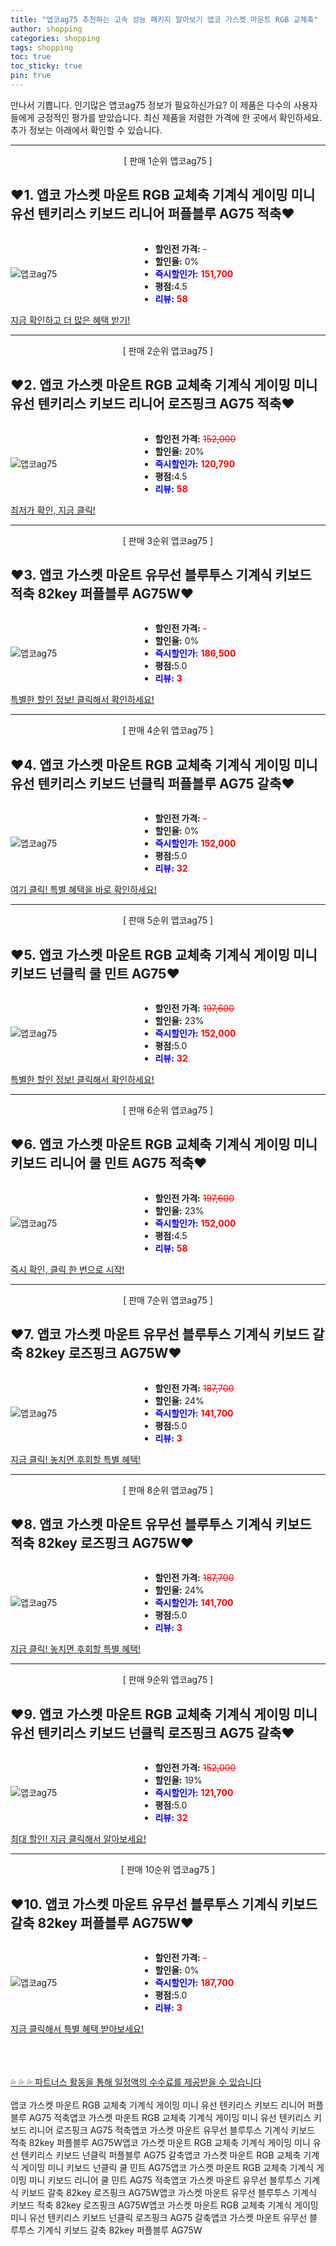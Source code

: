 ```yaml
---
title: "앱코ag75 추천하는 고속 성능 패키지 알아보기 앱코 가스켓 마운트 RGB 교체축"
author: shopping
categories: shopping
tags: shopping
toc: true
toc_sticky: true
pin: true
---
```

만나서 기쁩니다. 인기많은 앱코ag75 정보가 필요하신가요?  이 제품은 다수의 사용자들에게 긍정적인 평가를 받았습니다. 최신 제품을 저렴한 가격에 한 곳에서 확인하세요. 추가 정보는 아래에서 확인할 수 있습니다.

---
<p class="toplist" style="margin: 0 auto; display: block; width: fit-content;">[ 판매 1순위 앱코ag75 ]</p>

<h2><strong>❤️1. 앱코 가스켓 마운트 RGB 교체축 기계식 게이밍 미니 유선 텐키리스 키보드 리니어 퍼플블루 AG75 적축❤️</strong></h2>

<div style="display: flex; align-items: center;">
    <div style="flex: 0.4;">
        <img src="https://thumbnail7.coupangcdn.com/thumbnails/remote/230x230ex/image/rs_quotation_api/qfkmqjli/56adc6e1abfb4bf08601666fdef05a6c.jpg" alt="앱코ag75" style="max-width: 100%;">
    </div>
    <div style="flex: 0.6; margin-left: 10px;">
        <ul>
            <li><strong>할인전 가격:</strong> <del style="color: red;">-</del></li>
            <li><strong>할인율:</strong> 0%</li>
            <li><span style='color:blue'><strong>즉시할인가:</strong></span> <span style='color:red'><strong>151,700</strong></span></li>
            <li><strong>평점:</strong>4.5</li>
            <li><span style='color:blue'><strong>리뷰:</strong></span> <span style='color:red'><strong>58</strong></span></li>
        </ul>
    </div>
</div>
<div class="center">
    <a href="https://William4Davisa.github.io?lptag=AF9450613&subid=githubio&pageKey=7093336168&traceid=V0-153&itemId=17683338753&vendorItemId=84848520090" class="myButton">
        지금 확인하고 더 많은 혜택 받기!
    </a>
</div>


---
<p class="toplist" style="margin: 0 auto; display: block; width: fit-content;">[ 판매 2순위 앱코ag75 ]</p>

<h2><strong>❤️2. 앱코 가스켓 마운트 RGB 교체축 기계식 게이밍 미니 유선 텐키리스 키보드 리니어 로즈핑크 AG75 적축❤️</strong></h2>

<div style="display: flex; align-items: center;">
    <div style="flex: 0.4;">
        <img src="https://thumbnail9.coupangcdn.com/thumbnails/remote/230x230ex/image/rs_quotation_api/njzsv7kl/f2e3df039f7c484289bc3baf0eabb7df.jpg" alt="앱코ag75" style="max-width: 100%;">
    </div>
    <div style="flex: 0.6; margin-left: 10px;">
        <ul>
            <li><strong>할인전 가격:</strong> <del style="color: red;">152,000</del></li>
            <li><strong>할인율:</strong> 20%</li>
            <li><span style='color:blue'><strong>즉시할인가:</strong></span> <span style='color:red'><strong>120,790</strong></span></li>
            <li><strong>평점:</strong>4.5</li>
            <li><span style='color:blue'><strong>리뷰:</strong></span> <span style='color:red'><strong>58</strong></span></li>
        </ul>
    </div>
</div>
<div class="center">
    <a href="https://William4Davisa.github.io?lptag=AF9450613&subid=githubio&pageKey=7093336168&traceid=V0-153&itemId=17683338758&vendorItemId=84848520115" class="myButton">
        최저가 확인, 지금 클릭!
    </a>
</div>


---
<p class="toplist" style="margin: 0 auto; display: block; width: fit-content;">[ 판매 3순위 앱코ag75 ]</p>

<h2><strong>❤️3. 앱코 가스켓 마운트 유무선 블루투스 기계식 키보드 적축 82key 퍼플블루 AG75W❤️</strong></h2>

<div style="display: flex; align-items: center;">
    <div style="flex: 0.4;">
        <img src="https://thumbnail6.coupangcdn.com/thumbnails/remote/230x230ex/image/rs_quotation_api/kza5gkbs/e9ab67e7da424f66afc2531ec002ef14.jpg" alt="앱코ag75" style="max-width: 100%;">
    </div>
    <div style="flex: 0.6; margin-left: 10px;">
        <ul>
            <li><strong>할인전 가격:</strong> <del style="color: red;">-</del></li>
            <li><strong>할인율:</strong> 0%</li>
            <li><span style='color:blue'><strong>즉시할인가:</strong></span> <span style='color:red'><strong>186,500</strong></span></li>
            <li><strong>평점:</strong>5.0</li>
            <li><span style='color:blue'><strong>리뷰:</strong></span> <span style='color:red'><strong>3</strong></span></li>
        </ul>
    </div>
</div>
<div class="center">
    <a href="https://William4Davisa.github.io?lptag=AF9450613&subid=githubio&pageKey=8054890646&traceid=V0-153&itemId=22603602340&vendorItemId=89645228976" class="myButton">
        특별한 할인 정보! 클릭해서 확인하세요!
    </a>
</div>


---
<p class="toplist" style="margin: 0 auto; display: block; width: fit-content;">[ 판매 4순위 앱코ag75 ]</p>

<h2><strong>❤️4. 앱코 가스켓 마운트 RGB 교체축 기계식 게이밍 미니 유선 텐키리스 키보드 넌클릭 퍼플블루 AG75 갈축❤️</strong></h2>

<div style="display: flex; align-items: center;">
    <div style="flex: 0.4;">
        <img src="https://thumbnail7.coupangcdn.com/thumbnails/remote/230x230ex/image/rs_quotation_api/qfkmqjli/56adc6e1abfb4bf08601666fdef05a6c.jpg" alt="앱코ag75" style="max-width: 100%;">
    </div>
    <div style="flex: 0.6; margin-left: 10px;">
        <ul>
            <li><strong>할인전 가격:</strong> <del style="color: red;">-</del></li>
            <li><strong>할인율:</strong> 0%</li>
            <li><span style='color:blue'><strong>즉시할인가:</strong></span> <span style='color:red'><strong>152,000</strong></span></li>
            <li><strong>평점:</strong>5.0</li>
            <li><span style='color:blue'><strong>리뷰:</strong></span> <span style='color:red'><strong>32</strong></span></li>
        </ul>
    </div>
</div>
<div class="center">
    <a href="https://William4Davisa.github.io?lptag=AF9450613&subid=githubio&pageKey=8166656507&traceid=V0-153&itemId=21506633956&vendorItemId=84848521476" class="myButton">
        여기 클릭! 특별 혜택을 바로 확인하세요!
    </a>
</div>


---
<p class="toplist" style="margin: 0 auto; display: block; width: fit-content;">[ 판매 5순위 앱코ag75 ]</p>

<h2><strong>❤️5. 앱코 가스켓 마운트 RGB 교체축 기계식 게이밍 미니 키보드 넌클릭 쿨 민트 AG75❤️</strong></h2>

<div style="display: flex; align-items: center;">
    <div style="flex: 0.4;">
        <img src="https://thumbnail10.coupangcdn.com/thumbnails/remote/230x230ex/image/rs_quotation_api/od0bpshj/ac98cb0dffa64157a2f5f4b9bdb21769.jpg" alt="앱코ag75" style="max-width: 100%;">
    </div>
    <div style="flex: 0.6; margin-left: 10px;">
        <ul>
            <li><strong>할인전 가격:</strong> <del style="color: red;">197,600</del></li>
            <li><strong>할인율:</strong> 23%</li>
            <li><span style='color:blue'><strong>즉시할인가:</strong></span> <span style='color:red'><strong>152,000</strong></span></li>
            <li><strong>평점:</strong>5.0</li>
            <li><span style='color:blue'><strong>리뷰:</strong></span> <span style='color:red'><strong>32</strong></span></li>
        </ul>
    </div>
</div>
<div class="center">
    <a href="https://William4Davisa.github.io?lptag=AF9450613&subid=githubio&pageKey=8166656507&traceid=V0-153&itemId=22635280786&vendorItemId=89676437480" class="myButton">
        특별한 할인 정보! 클릭해서 확인하세요!
    </a>
</div>


---
<p class="toplist" style="margin: 0 auto; display: block; width: fit-content;">[ 판매 6순위 앱코ag75 ]</p>

<h2><strong>❤️6. 앱코 가스켓 마운트 RGB 교체축 기계식 게이밍 미니 키보드 리니어 쿨 민트 AG75 적축❤️</strong></h2>

<div style="display: flex; align-items: center;">
    <div style="flex: 0.4;">
        <img src="https://thumbnail10.coupangcdn.com/thumbnails/remote/230x230ex/image/rs_quotation_api/od0bpshj/ac98cb0dffa64157a2f5f4b9bdb21769.jpg" alt="앱코ag75" style="max-width: 100%;">
    </div>
    <div style="flex: 0.6; margin-left: 10px;">
        <ul>
            <li><strong>할인전 가격:</strong> <del style="color: red;">197,600</del></li>
            <li><strong>할인율:</strong> 23%</li>
            <li><span style='color:blue'><strong>즉시할인가:</strong></span> <span style='color:red'><strong>152,000</strong></span></li>
            <li><strong>평점:</strong>4.5</li>
            <li><span style='color:blue'><strong>리뷰:</strong></span> <span style='color:red'><strong>58</strong></span></li>
        </ul>
    </div>
</div>
<div class="center">
    <a href="https://William4Davisa.github.io?lptag=AF9450613&subid=githubio&pageKey=7093336168&traceid=V0-153&itemId=22408975785&vendorItemId=89676437474" class="myButton">
        즉시 확인, 클릭 한 번으로 시작!
    </a>
</div>


---
<p class="toplist" style="margin: 0 auto; display: block; width: fit-content;">[ 판매 7순위 앱코ag75 ]</p>

<h2><strong>❤️7. 앱코 가스켓 마운트 유무선 블루투스 기계식 키보드 갈축 82key 로즈핑크 AG75W❤️</strong></h2>

<div style="display: flex; align-items: center;">
    <div style="flex: 0.4;">
        <img src="https://thumbnail10.coupangcdn.com/thumbnails/remote/230x230ex/image/rs_quotation_api/9noqqch6/23b6421b2cfc4bdd98c01825b1809e3a.jpg" alt="앱코ag75" style="max-width: 100%;">
    </div>
    <div style="flex: 0.6; margin-left: 10px;">
        <ul>
            <li><strong>할인전 가격:</strong> <del style="color: red;">187,700</del></li>
            <li><strong>할인율:</strong> 24%</li>
            <li><span style='color:blue'><strong>즉시할인가:</strong></span> <span style='color:red'><strong>141,700</strong></span></li>
            <li><strong>평점:</strong>5.0</li>
            <li><span style='color:blue'><strong>리뷰:</strong></span> <span style='color:red'><strong>3</strong></span></li>
        </ul>
    </div>
</div>
<div class="center">
    <a href="https://William4Davisa.github.io?lptag=AF9450613&subid=githubio&pageKey=8054890646&traceid=V0-153&itemId=22603602349&vendorItemId=89645228990" class="myButton">
        지금 클릭! 놓치면 후회할 특별 혜택!
    </a>
</div>


---
<p class="toplist" style="margin: 0 auto; display: block; width: fit-content;">[ 판매 8순위 앱코ag75 ]</p>

<h2><strong>❤️8. 앱코 가스켓 마운트 유무선 블루투스 기계식 키보드 적축 82key 로즈핑크 AG75W❤️</strong></h2>

<div style="display: flex; align-items: center;">
    <div style="flex: 0.4;">
        <img src="https://thumbnail8.coupangcdn.com/thumbnails/remote/230x230ex/image/rs_quotation_api/iwfnoyai/5dac9c08911e4ec7b6e8bdfea59ff3fa.jpg" alt="앱코ag75" style="max-width: 100%;">
    </div>
    <div style="flex: 0.6; margin-left: 10px;">
        <ul>
            <li><strong>할인전 가격:</strong> <del style="color: red;">187,700</del></li>
            <li><strong>할인율:</strong> 24%</li>
            <li><span style='color:blue'><strong>즉시할인가:</strong></span> <span style='color:red'><strong>141,700</strong></span></li>
            <li><strong>평점:</strong>5.0</li>
            <li><span style='color:blue'><strong>리뷰:</strong></span> <span style='color:red'><strong>3</strong></span></li>
        </ul>
    </div>
</div>
<div class="center">
    <a href="https://William4Davisa.github.io?lptag=AF9450613&subid=githubio&pageKey=8054890646&traceid=V0-153&itemId=22603602341&vendorItemId=89645228986" class="myButton">
        지금 클릭! 놓치면 후회할 특별 혜택!
    </a>
</div>


---
<p class="toplist" style="margin: 0 auto; display: block; width: fit-content;">[ 판매 9순위 앱코ag75 ]</p>

<h2><strong>❤️9. 앱코 가스켓 마운트 RGB 교체축 기계식 게이밍 미니 유선 텐키리스 키보드 넌클릭 로즈핑크 AG75 갈축❤️</strong></h2>

<div style="display: flex; align-items: center;">
    <div style="flex: 0.4;">
        <img src="https://thumbnail9.coupangcdn.com/thumbnails/remote/230x230ex/image/rs_quotation_api/njzsv7kl/f2e3df039f7c484289bc3baf0eabb7df.jpg" alt="앱코ag75" style="max-width: 100%;">
    </div>
    <div style="flex: 0.6; margin-left: 10px;">
        <ul>
            <li><strong>할인전 가격:</strong> <del style="color: red;">152,000</del></li>
            <li><strong>할인율:</strong> 19%</li>
            <li><span style='color:blue'><strong>즉시할인가:</strong></span> <span style='color:red'><strong>121,700</strong></span></li>
            <li><strong>평점:</strong>5.0</li>
            <li><span style='color:blue'><strong>리뷰:</strong></span> <span style='color:red'><strong>32</strong></span></li>
        </ul>
    </div>
</div>
<div class="center">
    <a href="https://William4Davisa.github.io?lptag=AF9450613&subid=githubio&pageKey=8166656507&traceid=V0-153&itemId=21506633951&vendorItemId=84848521456" class="myButton">
        최대 할인! 지금 클릭해서 알아보세요!
    </a>
</div>


---
<p class="toplist" style="margin: 0 auto; display: block; width: fit-content;">[ 판매 10순위 앱코ag75 ]</p>

<h2><strong>❤️10. 앱코 가스켓 마운트 유무선 블루투스 기계식 키보드 갈축 82key 퍼플블루 AG75W❤️</strong></h2>

<div style="display: flex; align-items: center;">
    <div style="flex: 0.4;">
        <img src="https://thumbnail9.coupangcdn.com/thumbnails/remote/230x230ex/image/rs_quotation_api/tlvxg4ik/9fc55db42ee14f03b6ce863c4a1e93f4.jpg" alt="앱코ag75" style="max-width: 100%;">
    </div>
    <div style="flex: 0.6; margin-left: 10px;">
        <ul>
            <li><strong>할인전 가격:</strong> <del style="color: red;">-</del></li>
            <li><strong>할인율:</strong> 0%</li>
            <li><span style='color:blue'><strong>즉시할인가:</strong></span> <span style='color:red'><strong>187,700</strong></span></li>
            <li><strong>평점:</strong>5.0</li>
            <li><span style='color:blue'><strong>리뷰:</strong></span> <span style='color:red'><strong>3</strong></span></li>
        </ul>
    </div>
</div>
<div class="center">
    <a href="https://William4Davisa.github.io?lptag=AF9450613&subid=githubio&pageKey=8054890646&traceid=V0-153&itemId=22603602351&vendorItemId=89645229002" class="myButton">
        지금 클릭해서 특별 혜택 받아보세요!
    </a>
</div>

<br><br><br>[💦 💦 💦 파트너스 활동을 통해 일정액의 수수료를 제공받을 수 있습니다](https://link.coupang.com/a/bcpT2c)<br><br>앱코 가스켓 마운트 RGB 교체축 기계식 게이밍 미니 유선 텐키리스 키보드 리니어 퍼플블루 AG75 적축앱코 가스켓 마운트 RGB 교체축 기계식 게이밍 미니 유선 텐키리스 키보드 리니어 로즈핑크 AG75 적축앱코 가스켓 마운트 유무선 블루투스 기계식 키보드 적축 82key 퍼플블루 AG75W앱코 가스켓 마운트 RGB 교체축 기계식 게이밍 미니 유선 텐키리스 키보드 넌클릭 퍼플블루 AG75 갈축앱코 가스켓 마운트 RGB 교체축 기계식 게이밍 미니 키보드 넌클릭 쿨 민트 AG75앱코 가스켓 마운트 RGB 교체축 기계식 게이밍 미니 키보드 리니어 쿨 민트 AG75 적축앱코 가스켓 마운트 유무선 블루투스 기계식 키보드 갈축 82key 로즈핑크 AG75W앱코 가스켓 마운트 유무선 블루투스 기계식 키보드 적축 82key 로즈핑크 AG75W앱코 가스켓 마운트 RGB 교체축 기계식 게이밍 미니 유선 텐키리스 키보드 넌클릭 로즈핑크 AG75 갈축앱코 가스켓 마운트 유무선 블루투스 기계식 키보드 갈축 82key 퍼플블루 AG75W